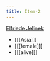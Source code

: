 ```yaml
---
title: Item-2
---
```


[Elfriede Jelinek]([https://wedge.ontomatica.io/Nobel-Prize-Winners_-_19-09-05/Wedge?q=facet_13:1/facet_18:1/facet_33:62&group=facet_18&index=1)

* [[[Asia]]]
* [[[female]]]
* [[[alive]]]
